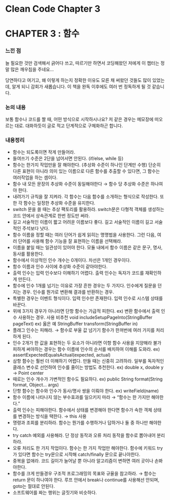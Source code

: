 # Clean Code Chapter 3

# CHAPTER 3 : 함수

### 느낀 점

늘 필요한 것만 검색해서 긁어다 쓰고, 따르기만 하면서 코딩해왔던 저에게 이 챕터는 정말 많은 깨우침을 주네요…

당연하다고 여기고, 왜 이렇게 하는지 정확한 이유도 모른 채 써왔던 것들도 많이 있었는데, 알게 되니 감회가 새롭습니다. 이 책을 완독 이후에도 여러 번 정독하게 될 것 같습니다.

### 논의 내용

보통 함수나 코드를 짤 때, 어떤 방식으로 시작하시나요? 저 같은 경우는 메모장에 떠오르는 대로. 대화하듯이 글로 적고 단계적으로 구체화하곤 합니다.

### 내용정리

- 함수는 되도록이면 작게 만들어라.
- 들여쓰기 수준은 2단을 넘어서면 안된다. (if/else, while 등)
- 함수는 한가지 작업만을 잘 해야한다. (추상화 수준이 하나인 단계만 수행)
단순히 다른 표현이 아니라 의미 있는 이름으로 다른 함수를 추출할 수 있다면, 그 함수는 여러작업을 하는 셈이다.
- 함수 내 모든 문장의 추상화 수준이 동일해야한다 → 함수 당 추상화 수준은 하나여야 한다.
- 내려가기 규칙을 잘 지켜라. 각 함수는 다음 함수를 소개하는 형식으로 작성한다. 또한 각 함수는 일정한 추상화 수준을 유지한다.
- switch 문을 쓸 때는 추상 팩토리를 활용하라. switch문은 다형적 객체를 생성하는 코드 안에서 상속관계로 한번 정도만 써라.
- 길고 서술적인 이름이 짧고 어려운 이름보다 좋다. 길고 서술적인 이름이 길고 서술적인 주석보다 낫다.
- 함수 이름을 정할 때는 여러 단어가 쉽게 읽히는 명명법을 사용한다. 그런 다음, 여러 단어를 사용해 함수 기능을 잘 표현하는 이름을 선택해라.
- 이름을 붙일 때는 일관성이 있어야 한다. 모듈 내에서 함수 이름은 같은 문구, 명사, 동사를 활용한다.
- 함수에서 이상적인 인수 개수는 0개이다. 차선은 1개인 경우이다.
- 함수 이름과 인수 사이에 추상화 수준이 같아야한다.
- 출력 인수는 입력 인수보다 이해하기 어렵다. 출력 인수는 독자가 코드를 재확인하게 만든다.
- 함수에 인수 1개를 넘기는 이유로 가장 흔한 경우는 두 가지다. 
인수에게 질문을 던지는 경우. 인수를 뭔가로 변환해 결과를 반환하는 경우.
- 특별한 경우는 이벤트 형식이다. 입력 인수만 존재한다. 입력 인수로 시스템 상태를 바꾼다.
- 위에 3가지 경우가 아니라면 단항 함수는 가급적 피한다.
ex) 변환 함수에서 출력 인수 사용하는 경우. 사용 비추천
void includeSetupPageInto(StringBuffer pageText)
ex) 옳은 예
StringBuffer transform(StringBuffer in)
- 플래그 인수는 피해라. → 함수로 부울 값 넘기기
함수가 한꺼번에 여러 가지를 처리하게 된다.
- 인수 2개가 한 값을 표현하는 두 요소가 아니라면 이항 함수 사용을 지양해라
불가피하게 써야하는 경우는 함수 이름에 인수의 순서를 배치하여 이해를 도와라.
ex) assertExpectedEqualsActual(expected, actual)
- 삼항 함수는 훨씬 더 이해하기 어렵다. 만들 때는 신중히 고려하라.
일부를 독자적인 클래스 변수로 선언하여 인수를 줄이는 방법도 추천한다.
ex) double x, double y → Point center
- 때로는 인수 개수가 가변적인 함수도 필요하다.
ex) public String format(String format, Object… args)
- 단항 함수는 함수와 인수가 동사/명사 쌍을 이뤄야 한다.
ex) writeField(name)
- 함수 이름에 나타나지 않는 부수효과를 일으키지 마라 → “함수는 한 가지만 해야한다.”
- 출력 인수는 피해야한다. 함수에서 상태를 변경해야 한다면 함수가 속한 객체 상태를 변경하는 방식을 택한다. → this 사용
- 명령과 조회를 분리하라. 함수는 뭔가를 수행하거나 답하거나 둘 중 하나만 해야한다.
- try catch 예외를 사용해라. 단 정상 동작과 오류 처리 동작을 함수로 뽑아내어 분리하라.
- 오류 처리도 한 가지 작업이다. 함수는 한 가지 작업만 해야한다.
함수에 키워드 try가 있다면 함수는  try문으로 시작해 catch/finally 문으로 끝나야한다.
- 중복을 없애라. 코드 길이가 늘어날 뿐 아니라 알고리즘이 변하면 여러 곳이나 손봐야한다.
- 함수를 크게 만들경우 구조적 프로그래밍의 목표와 규율을 참고하라.
→ 함수는 return 문이 하나여야 한다. 루프 안에서 break나 continue를 사용해선 안되며, goto는 절대로 안된다.
- 소프트웨어를 짜는 행위는 글짓기와 비슷하다.